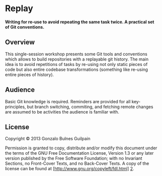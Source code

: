 Replay
======

**Writing for re-use to avoid repeating the same task twice. A practical set of Git conventions.**

## Overview

This single-session workshop presents some Git tools and conventions which allows to build repositories with a replayable git history.
The main idea is to avoid repetitions of tasks by re-using not only static pieces of code but also entire codebase transformations (something like re-using entire pieces of history).

## Audience

Basic Git knowledge is required. Reminders are provided for all key-principles, but branch switching, commiting, and fetching remote changes are assumed to be activities the audience is familiar with.

## License

Copyright &copy; 2013 Gonzalo Bulnes Guilpain

Permission is granted to copy, distribute and/or modify this document under the terms
of the GNU Free Documentation License, Version 1.3 or any later version published by
the Free Software Foundation; with no Invariant Sections, no Front-Cover Texts, and
no Back-Cover Texts. A copy of the license can be found at
[http://www.gnu.org/copyleft/fdl.html] [2].

  [2]: http://www.gnu.org/copyleft/fdl.html